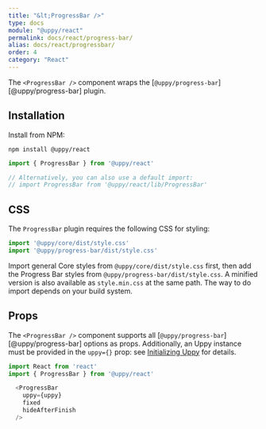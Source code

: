 ```yaml
---
title: "&lt;ProgressBar />"
type: docs
module: "@uppy/react"
permalink: docs/react/progress-bar/
alias: docs/react/progressbar/
order: 4
category: "React"
---
```


The `<ProgressBar />` component wraps the \[`@uppy/progress-bar`]\[@uppy/progress-bar] plugin.

## Installation

Install from NPM:

```shell
npm install @uppy/react
```

```js
import { ProgressBar } from '@uppy/react'

// Alternatively, you can also use a default import:
// import ProgressBar from '@uppy/react/lib/ProgressBar'
```

## CSS

The `ProgressBar` plugin requires the following CSS for styling:

```js
import '@uppy/core/dist/style.css'
import '@uppy/progress-bar/dist/style.css'
```

Import general Core styles from `@uppy/core/dist/style.css` first, then add the Progress Bar styles from `@uppy/progress-bar/dist/style.css`. A minified version is also available as `style.min.css` at the same path. The way to do import depends on your build system.

## Props

The `<ProgressBar />` component supports all \[`@uppy/progress-bar`]\[@uppy/progress-bar] options as props. Additionally, an Uppy instance must be provided in the `uppy={}` prop: see [Initializing Uppy](/docs/react/initializing) for details.

```js
import React from 'react'
import { ProgressBar } from '@uppy/react'

  <ProgressBar
    uppy={uppy}
    fixed
    hideAfterFinish
  />
```

[`@uppy/progress-bar`]: /docs/progress-bar/
